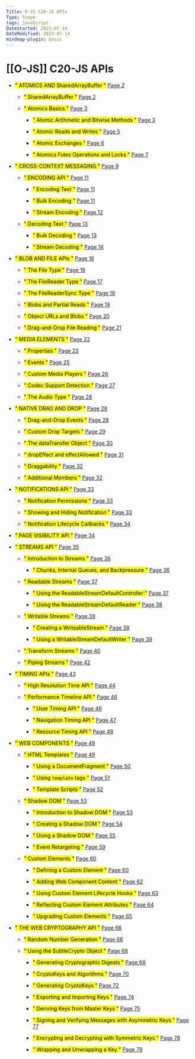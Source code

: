 ```yaml
---
Title: O-JS C20-JS APIs
Type: Scope
tags: JavaScript
DateStarted: 2023-07-14
DateModified: 2023-07-14
mindmap-plugin: basic
---
```

# [[O-JS]] C20-JS APIs
- <mark class="hltr-gray ">" ATOMICS AND SharedArrayBuffer "</mark> [Page 2 ]( zotero://open-pdf/library/items/B82CYUJR?page=2&annotation=JNFLZYXL )

	- <mark class="hltr-gray ">" SharedArrayBuffer "</mark> [Page 2 ]( zotero://open-pdf/library/items/B82CYUJR?page=2&annotation=APPSM45Z )
	
	- <mark class="hltr-gray ">" Atomics Basics "</mark> [Page 3 ]( zotero://open-pdf/library/items/B82CYUJR?page=3&annotation=KL7NBQUB )
	
		- <mark class="hltr-gray ">" Atomic Arithmetic and Bitwise Methods "</mark> [Page 3 ]( zotero://open-pdf/library/items/B82CYUJR?page=3&annotation=2E4IXG78 )
		
		- <mark class="hltr-gray ">" Atomic Reads and Writes "</mark> [Page 5 ]( zotero://open-pdf/library/items/B82CYUJR?page=5&annotation=KTSNLK88 )
		
		- <mark class="hltr-gray ">" Atomic Exchanges "</mark> [Page 6 ]( zotero://open-pdf/library/items/B82CYUJR?page=6&annotation=CRBSV6CJ )
		
		- <mark class="hltr-gray ">" Atomics Futex Operations and Locks "</mark> [Page 7 ]( zotero://open-pdf/library/items/B82CYUJR?page=7&annotation=66CZ9RMS )

- <mark class="hltr-gray ">" CROSS-CONTEXT MESSAGING "</mark> [Page 9 ]( zotero://open-pdf/library/items/B82CYUJR?page=9&annotation=4KXYBTJZ )

	- <mark class="hltr-gray ">" ENCODING API "</mark> [Page 11 ]( zotero://open-pdf/library/items/B82CYUJR?page=11&annotation=3IXLJ4MB )
	
		- <mark class="hltr-gray ">" Encoding Text "</mark> [Page 11 ]( zotero://open-pdf/library/items/B82CYUJR?page=11&annotation=STGHD925 )
		
		- <mark class="hltr-gray ">" Bulk Encoding "</mark> [Page 11 ]( zotero://open-pdf/library/items/B82CYUJR?page=11&annotation=SQJBLKLP )
		
		- <mark class="hltr-gray ">" Stream Encoding "</mark> [Page 12 ]( zotero://open-pdf/library/items/B82CYUJR?page=12&annotation=QYSZYS4B )
	
	- <mark class="hltr-gray ">" Decoding Text "</mark> [Page 13 ]( zotero://open-pdf/library/items/B82CYUJR?page=13&annotation=P3SX8T84 )
	
		- <mark class="hltr-gray ">" Bulk Decoding "</mark> [Page 13 ]( zotero://open-pdf/library/items/B82CYUJR?page=13&annotation=JMP89QZU )
		
		- <mark class="hltr-gray ">" Stream Decoding "</mark> [Page 14 ]( zotero://open-pdf/library/items/B82CYUJR?page=14&annotation=39SM2VJU )

- <mark class="hltr-gray ">" BLOB AND FILE APIs "</mark> [Page 16 ]( zotero://open-pdf/library/items/B82CYUJR?page=16&annotation=G3GN7C5T )

	- <mark class="hltr-gray ">" The File Type "</mark> [Page 16 ]( zotero://open-pdf/library/items/B82CYUJR?page=16&annotation=S9A38HEU )
	
	- <mark class="hltr-gray ">" The FileReader Type "</mark> [Page 17 ]( zotero://open-pdf/library/items/B82CYUJR?page=17&annotation=E9FAEQZN )
	
	- <mark class="hltr-gray ">" The FileReaderSync Type "</mark> [Page 19 ]( zotero://open-pdf/library/items/B82CYUJR?page=19&annotation=4G2Y44X2 )
	
	- <mark class="hltr-gray ">" Blobs and Partial Reads "</mark> [Page 19 ]( zotero://open-pdf/library/items/B82CYUJR?page=19&annotation=TKFRMJA2 )
	
	- <mark class="hltr-gray ">" Object URLs and Blobs "</mark> [Page 20 ]( zotero://open-pdf/library/items/B82CYUJR?page=20&annotation=IKZLXKU9 )
	
	- <mark class="hltr-gray ">" Drag-and-Drop File Reading "</mark> [Page 21 ]( zotero://open-pdf/library/items/B82CYUJR?page=21&annotation=P9BPKZEV )

- <mark class="hltr-gray ">" MEDIA ELEMENTS "</mark> [Page 22 ]( zotero://open-pdf/library/items/B82CYUJR?page=22&annotation=DYSYNHS9 )

	- <mark class="hltr-gray ">" Properties "</mark> [Page 23 ]( zotero://open-pdf/library/items/B82CYUJR?page=23&annotation=EUCQB68L )
	
	- <mark class="hltr-gray ">" Events "</mark> [Page 25 ]( zotero://open-pdf/library/items/B82CYUJR?page=25&annotation=DV65VCWS )
	
	- <mark class="hltr-gray ">" Custom Media Players "</mark> [Page 26 ]( zotero://open-pdf/library/items/B82CYUJR?page=26&annotation=3E5HFTGB )
	
	- <mark class="hltr-gray ">" Codec Support Detection "</mark> [Page 27 ]( zotero://open-pdf/library/items/B82CYUJR?page=27&annotation=NDDE736L )
	
	- <mark class="hltr-gray ">" The Audio Type "</mark> [Page 28 ]( zotero://open-pdf/library/items/B82CYUJR?page=28&annotation=C3AFF4BM )

- <mark class="hltr-gray ">" NATIVE DRAG AND DROP "</mark> [Page 28 ]( zotero://open-pdf/library/items/B82CYUJR?page=28&annotation=6M595X5A )

	- <mark class="hltr-gray ">" Drag-and-Drop Events "</mark> [Page 28 ]( zotero://open-pdf/library/items/B82CYUJR?page=28&annotation=GKN8FJEX )
	
	- <mark class="hltr-gray ">" Custom Drop Targets "</mark> [Page 29 ]( zotero://open-pdf/library/items/B82CYUJR?page=29&annotation=96ITFV5R )
	
	- <mark class="hltr-gray ">" The dataTransfer Object "</mark> [Page 30 ]( zotero://open-pdf/library/items/B82CYUJR?page=30&annotation=KR78Y2ES )
	
	- <mark class="hltr-gray ">" dropEffect and effectAllowed "</mark> [Page 31 ]( zotero://open-pdf/library/items/B82CYUJR?page=31&annotation=LY7DB54B )
	
	- <mark class="hltr-gray ">" Draggability "</mark> [Page 32 ]( zotero://open-pdf/library/items/B82CYUJR?page=32&annotation=BE8Y2AJU )
	
	- <mark class="hltr-gray ">" Additional Members "</mark> [Page 32 ]( zotero://open-pdf/library/items/B82CYUJR?page=32&annotation=MJZ7IWFQ )

- <mark class="hltr-gray ">" NOTIFICATIONS API "</mark> [Page 33 ]( zotero://open-pdf/library/items/B82CYUJR?page=33&annotation=CMQBPC2A )

	- <mark class="hltr-gray ">" Notification Permissions "</mark> [Page 33 ]( zotero://open-pdf/library/items/B82CYUJR?page=33&annotation=NU92E87P )
	
	- <mark class="hltr-gray ">" Showing and Hiding Notification "</mark> [Page 33 ]( zotero://open-pdf/library/items/B82CYUJR?page=33&annotation=Y3RAEC4A )
	
	- <mark class="hltr-gray ">" Notification Lifecycle Callbacks "</mark> [Page 34 ]( zotero://open-pdf/library/items/B82CYUJR?page=34&annotation=U6HI2KPB )

- <mark class="hltr-gray ">" PAGE VISIBILITY API "</mark> [Page 34 ]( zotero://open-pdf/library/items/B82CYUJR?page=34&annotation=F79JVJVY )

- <mark class="hltr-gray ">" STREAMS API "</mark> [Page 35 ]( zotero://open-pdf/library/items/B82CYUJR?page=35&annotation=3JWSEBBY )

	- <mark class="hltr-gray ">" Introduction to Streams "</mark> [Page 36 ]( zotero://open-pdf/library/items/B82CYUJR?page=36&annotation=IYQRIQBW )
	
		- <mark class="hltr-gray ">" Chunks, Internal Queues, and Backpressure "</mark> [Page 36 ]( zotero://open-pdf/library/items/B82CYUJR?page=36&annotation=H6LTSXQG )
	
	- <mark class="hltr-gray ">" Readable Streams "</mark> [Page 37 ]( zotero://open-pdf/library/items/B82CYUJR?page=37&annotation=TWWTPTAX )
	
		- <mark class="hltr-gray ">" Using the ReadableStreamDefaultController "</mark> [Page 37 ]( zotero://open-pdf/library/items/B82CYUJR?page=37&annotation=GWRD9TRX )
		
		- <mark class="hltr-gray ">" Using the ReadableStreamDefaultReader "</mark> [Page 38 ]( zotero://open-pdf/library/items/B82CYUJR?page=38&annotation=G4QXXTC2 )
	
	- <mark class="hltr-gray ">" Writable Streams "</mark> [Page 39 ]( zotero://open-pdf/library/items/B82CYUJR?page=39&annotation=SU6DAKCI )
	
		- <mark class="hltr-gray ">" Creating a WriteableStream "</mark> [Page 39 ]( zotero://open-pdf/library/items/B82CYUJR?page=39&annotation=DUFC84KZ )
		
		- <mark class="hltr-gray ">" Using a WritableStreamDefaultWriter "</mark> [Page 39 ]( zotero://open-pdf/library/items/B82CYUJR?page=39&annotation=I3BPTDTY )
	
	- <mark class="hltr-gray ">" Transform Streams "</mark> [Page 40 ]( zotero://open-pdf/library/items/B82CYUJR?page=40&annotation=X94JYANH )
	
	- <mark class="hltr-gray ">" Piping Streams "</mark> [Page 42 ]( zotero://open-pdf/library/items/B82CYUJR?page=42&annotation=9AHAF39E )

- <mark class="hltr-gray ">" TIMING APIs "</mark> [Page 43 ]( zotero://open-pdf/library/items/B82CYUJR?page=43&annotation=YV9SZIMC )

	- <mark class="hltr-gray ">" High Resolution Time API "</mark> [Page 44 ]( zotero://open-pdf/library/items/B82CYUJR?page=44&annotation=B7KV823A )
	
	- <mark class="hltr-gray ">" Performance Timeline API "</mark> [Page 46 ]( zotero://open-pdf/library/items/B82CYUJR?page=46&annotation=SB5CPU6A )
	
		- <mark class="hltr-gray ">" User Timing API "</mark> [Page 46 ]( zotero://open-pdf/library/items/B82CYUJR?page=46&annotation=QHU4ZH58 )
		
		- <mark class="hltr-gray ">" Navigation Timing API "</mark> [Page 47 ]( zotero://open-pdf/library/items/B82CYUJR?page=47&annotation=ETG5RI6Q )
		
		- <mark class="hltr-gray ">" Resource Timing API "</mark> [Page 48 ]( zotero://open-pdf/library/items/B82CYUJR?page=48&annotation=DPGP4BJQ )

- <mark class="hltr-gray ">" WEB COMPONENTS "</mark> [Page 49 ]( zotero://open-pdf/library/items/B82CYUJR?page=49&annotation=H7A46EV4 )
	
	- <mark class="hltr-gray ">" HTML Templates "</mark> [Page 49 ]( zotero://open-pdf/library/items/B82CYUJR?page=49&annotation=GF3TJMBH )
	
		- <mark class="hltr-gray ">" Using a DocumentFragment "</mark> [Page 50 ]( zotero://open-pdf/library/items/B82CYUJR?page=50&annotation=CKLYDEV2 )
		
		- <mark class="hltr-gray ">" Using `template` tags "</mark> [Page 51 ]( zotero://open-pdf/library/items/B82CYUJR?page=51&annotation=APJEFJD6 )
		
		- <mark class="hltr-gray ">" Template Scripts "</mark> [Page 52 ]( zotero://open-pdf/library/items/B82CYUJR?page=52&annotation=CQS45STD )
	
	- <mark class="hltr-gray ">" Shadow DOM "</mark> [Page 53 ]( zotero://open-pdf/library/items/B82CYUJR?page=53&annotation=VVNQE4WP )
	
		- <mark class="hltr-gray ">" Introduction to Shadow DOM "</mark> [Page 53 ]( zotero://open-pdf/library/items/B82CYUJR?page=53&annotation=IUCM82IZ )
		
		- <mark class="hltr-gray ">" Creating a Shadow DOM "</mark> [Page 54 ]( zotero://open-pdf/library/items/B82CYUJR?page=54&annotation=HT2BWSCZ )
		
		- <mark class="hltr-gray ">" Using a Shadow DOM "</mark> [Page 55 ]( zotero://open-pdf/library/items/B82CYUJR?page=55&annotation=PXNW4SKM )
		
		- <mark class="hltr-gray ">" Event Retargeting "</mark> [Page 59 ]( zotero://open-pdf/library/items/B82CYUJR?page=59&annotation=ZWKQBVGM )
	
	- <mark class="hltr-gray ">" Custom Elements "</mark> [Page 60 ]( zotero://open-pdf/library/items/B82CYUJR?page=60&annotation=WP5RJH4G )
	
		- <mark class="hltr-gray ">" Defining a Custom Element "</mark> [Page 60 ]( zotero://open-pdf/library/items/B82CYUJR?page=60&annotation=6FV9WYJP )
		
		- <mark class="hltr-gray ">" Adding Web Component Content "</mark> [Page 62 ]( zotero://open-pdf/library/items/B82CYUJR?page=62&annotation=KDKXKBTP )
		
		- <mark class="hltr-gray ">" Using Custom Element Lifecycle Hooks "</mark> [Page 63 ]( zotero://open-pdf/library/items/B82CYUJR?page=63&annotation=AGCH6TM5 )
		
		- <mark class="hltr-gray ">" Reflecting Custom Element Attributes "</mark> [Page 64 ]( zotero://open-pdf/library/items/B82CYUJR?page=64&annotation=GR5UMNVB )
		
		- <mark class="hltr-gray ">" Upgrading Custom Elements "</mark> [Page 65 ]( zotero://open-pdf/library/items/B82CYUJR?page=65&annotation=IEIJY3SC )

- <mark class="hltr-gray ">" THE WEB CRYPTOGRAPHY API "</mark> [Page 66 ]( zotero://open-pdf/library/items/B82CYUJR?page=66&annotation=XIEHIY75 )

	- <mark class="hltr-gray ">" Random Number Generation "</mark> [Page 66 ]( zotero://open-pdf/library/items/B82CYUJR?page=66&annotation=NQELQX8D )
	
	- <mark class="hltr-gray ">" Using the SubtleCrypto Object "</mark> [Page 68 ]( zotero://open-pdf/library/items/B82CYUJR?page=68&annotation=ER3FSN7W )
		
		- <mark class="hltr-gray ">" Generating Cryptographic Digests "</mark> [Page 68 ]( zotero://open-pdf/library/items/B82CYUJR?page=68&annotation=MU2G93NY )
		
		- <mark class="hltr-gray ">" CryptoKeys and Algorithms "</mark> [Page 70 ]( zotero://open-pdf/library/items/B82CYUJR?page=70&annotation=2GYUYB68 )
		
		- <mark class="hltr-gray ">" Generating CryptoKeys "</mark> [Page 72 ]( zotero://open-pdf/library/items/B82CYUJR?page=72&annotation=ABKU2LFW )
		
		- <mark class="hltr-gray ">" Exporting and Importing Keys "</mark> [Page 74 ]( zotero://open-pdf/library/items/B82CYUJR?page=74&annotation=39IBJY8M )
		
		- <mark class="hltr-gray ">" Deriving Keys from Master Keys "</mark> [Page 75 ]( zotero://open-pdf/library/items/B82CYUJR?page=75&annotation=3YQUHFFE )
		
		- <mark class="hltr-gray ">" Signing and Verifying Messages with Asymmetric Keys "</mark> [Page 77 ]( zotero://open-pdf/library/items/B82CYUJR?page=77&annotation=6UHVSDRV )
		
		- <mark class="hltr-gray ">" Encrypting and Decrypting with Symmetric Keys "</mark> [Page 78 ]( zotero://open-pdf/library/items/B82CYUJR?page=78&annotation=CQ6CU9WB )
		
		- <mark class="hltr-gray ">" Wrapping and Unwrapping a Key "</mark> [Page 79 ]( zotero://open-pdf/library/items/B82CYUJR?page=79&annotation=U7LQP55R )
